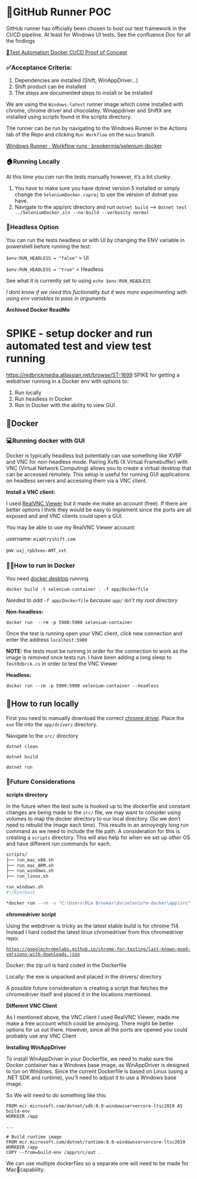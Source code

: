 # 👟GitHub Runner POC

GitHub runner has officially been chosen to host our test framework in the CI/CD pipeline. At least for Windows UI tests. See the confluence Doc for all the findings

[🔁Test Automation Docker CI/CD Proof of Concept](https://redbrickmedia.atlassian.net/wiki/spaces/TRON/pages/3032416262/Test+Automation+Docker+CI+CD+Proof+of+Concept)

### ✅Acceptance Criteria:

1. Dependencies are installed (Shift, WinAppDriver…)
2. Shift product can be installed
3. The steps are documented steps to install or be installed

We are using the `Windows-latest` runner image which come installed with chrome, chrome driver and chocolatey. Winappdriver and ShiftX are installed using scripts found in the scripts directory.

The runner can be run by navigating to the Windows Runner in the Actions tab of the Repo and clicking `Run Workflow` on the `main` branch

[Windows Runner · Workflow runs · brookermia/selenium-docker](https://github.com/brookermia/selenium-docker/actions/workflows/runner.yml)

### 🏠Running Locally

At this time you _can_ run the tests manually however, it’s a bit clunky.

1. You have to make sure you have dotnet version 5 installed or simply change the `SeleniumDocker.csproj` to use the version of dotnet you have.
2. Navigate to the app/src directory and run `dotnet build` —> `dotnet test ../SeleniumDocker.sln --no-build --verbosity normal`

### 🤯Headless Option

You can run the tests headless or with UI by changing the ENV variable in powershell before running the test:

`$env:RUN_HEADLESS = "false"` = UI

`$env:RUN_HEADLESS = "true"` = Headless

See what it is currently set to using `echo $env:RUN_HEADLESS`

_I dont know if we need this fuctionality but it was more experimenting with using env variables to pass in arguments_

**Archived Docker ReadMe**

# SPIKE - setup docker and run automated test and view test running

https://redbrickmedia.atlassian.net/browse/ST-1699
SPIKE for getting a webdriver running in a Docker env with options to:

1. Run locally
2. Run headless in Docker
3. Run in Docker with the ability to view GUI

## 🐳Docker

### 💻Running docker with GUI

Docker is typically headless but potentially can use something like XVBF and VNC for non-headless mode. Pairing Xvfb (X Virtual Framebuffer) with VNC (Virtual Network Computing) allows you to create a virtual desktop that can be accessed remotely. This setup is useful for running GUI applications on headless servers and accessing them via a VNC client.

**Install a VNC client:**

I used [RealVNC Viewer](https://www.realvnc.com/en/connect/download/viewer/?__lai_s=0.14206349206349206&__lai_sr=10-14&__lai_sl=l) but it made me make an account (free). If there are better options I think they would be easy to implement since the ports are all exposed and and VNC clients could open a GUI.

You may be able to use my RealVNC Viewer account:

username: `mia@tryshift.com`

pw: `uxj_rpb3veu-AMT_vxt`

### 🏃‍♀️How to run in Docker

You need [docker desktop](https://www.docker.com/products/docker-desktop/) running

`docker build -t selenium-container . -f app/Dockerfile`

_Needed to add `-f app/Dockerfile` because `app/` isn’t my root directory_

**Non-headless:**

`docker run  --rm -p 5900:5900 selenium-container`

Once the test is running open your VNC client, click new connection and enter the address `localhost:5900`

**NOTE:** the tests must be running in order for the connection to work as the image is removed once tests run. I have been adding a long sleep to `TestRdbrck.cs` in order to test the VNC Viewer

**Headless:**

`docker run --rm -p 5900:5900 selenium-container --headless`

## 🏡How to run locally

First you need to manually download the correct [chrome driver](https://googlechromelabs.github.io/chrome-for-testing/last-known-good-versions-with-downloads.json). Place the `exe` file into the `app/drivers` directory.

Navigate to the `src/` directory

`dotnet clean`

`dotnet build`

`dotnet run`

### 🔮Future Considerations

**scripts directory**

In the future when the test suite is hooked up to the dockerfile and constant changes are being made to the `src/` file, we may want to consider using volumes to map the docker directory to our local directory. (So we don’t need to rebuild the image each time).
This results in an annoyingly long run command as we need to include the file path. A consideration for this is creating a `scripts` directory. This will also help for when we set up other OS and have different run commands for each.

```bash
scripts/
├── run_mac_x86.sh
├── run_mac_ARM.sh
├── run_windows.sh
├── run_linux.sh
```

```bash
run_windows.sh
#!/bin/bash

*docker run --rm -v "C:\Users\Mia Brooker\dv\seleniu*m-docker\app\src" -p 5900:5900 selenium-container

```

**chromedriver script**

Using the webdriver is tricky as the latest stable build is for chrome 114. Instead I hard coded the latest linux chromedriver from this chromedriver repo:

[`https://googlechromelabs.github.io/chrome-for-testing/last-known-good-versions-with-downloads.json`](https://googlechromelabs.github.io/chrome-for-testing/last-known-good-versions-with-downloads.json)

Docker: the zip url is hard coded in the Dockerfile

Locally: the exe is unpacked and placed in the drivers/ directory

A possible future consideration is creating a script that fetches the chromedriver itself and placed it in the locations mentioned.

**Different VNC Client**

As I mentioned above, the VNC client I used RealVNC Viewer, made me make a free account which could be annoying. There might be better options for us out there. However, since all the ports are opened you could probably use any VNC Client

**Installing WinAppDriver**

To install WinAppDriver in your Dockerfile, we need to make sure the Docker container has a Windows base image, as WinAppDriver is designed to run on Windows. Since the current Dockerfile is based on Linux (using a .NET SDK and runtime), you'll need to adjust it to use a Windows base image.

So We will need to do something like this:

```
FROM mcr.microsoft.com/dotnet/sdk:8.0-windowsservercore-ltsc2019 AS build-env
WORKDIR /app

...

# Build runtime image
FROM mcr.microsoft.com/dotnet/runtime:8.0-windowsservercore-ltsc2019
WORKDIR /app
COPY --from=build-env /app/src/out .
```

We can use multiple dockerfiles so a separate one will need to be made for Mac🍎capability.
